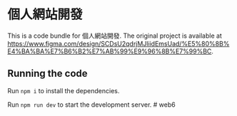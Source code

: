 
  # 個人網站開發

  This is a code bundle for 個人網站開發. The original project is available at https://www.figma.com/design/SCDsU2qdrjMJliidEmsUad/%E5%80%8B%E4%BA%BA%E7%B6%B2%E7%AB%99%E9%96%8B%E7%99%BC.

  ## Running the code

  Run `npm i` to install the dependencies.

  Run `npm run dev` to start the development server.
  #   w e b 6  
 